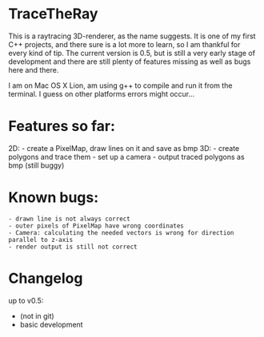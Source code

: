 TraceTheRay
===========

This is a raytracing 3D-renderer, as the name suggests. It is one of my first C++ projects, and there sure is a lot more to learn, so I am thankful for every kind of tip.
The current version is 0.5, but is still a very early stage of development and there are still plenty of features missing as well as bugs here and there.

I am on Mac OS X Lion, am using g++ to compile and run it from the terminal. I guess on other platforms errors might occur...




Features so far:
================
2D:
	- create a PixelMap, draw lines on it and save as bmp
3D:
	- create polygons and trace them
	- set up a camera
	- output traced polygons as bmp (still buggy)
	


Known bugs:
===========
	- drawn line is not always correct
	- outer pixels of PixelMap have wrong coordinates
	- Camera: calculating the needed vectors is wrong for direction parallel to z-axis
	- render output is still not correct




Changelog
=========
up to v0.5:
- (not in git)
- basic development